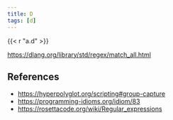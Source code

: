 ```yaml
---
title: D
tags: [d]
---
```


{{< r "a.d" >}}

<https://dlang.org/library/std/regex/match_all.html>

## References

- <https://hyperpolyglot.org/scripting#group-capture>
- <https://programming-idioms.org/idiom/83>
- <https://rosettacode.org/wiki/Regular_expressions>
